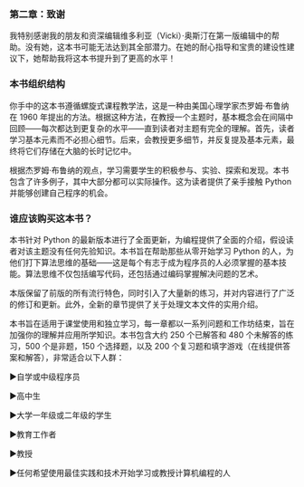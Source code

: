 ### 第二章：致谢

我特别感谢我的朋友和资深编辑维多利亚（Vicki）·奥斯汀在第一版编辑中的帮助。没有她，这本书可能无法达到其全部潜力。在她的耐心指导和宝贵的建设性建议下，她帮助我将这本书提升到了更高的水平！

### 本书组织结构

你手中的这本书遵循螺旋式课程教学法，这是一种由美国心理学家杰罗姆·布鲁纳在 1960 年提出的方法。根据这种方法，在教授一个主题时，基本概念会在间隔中回顾——每次都达到更复杂的水平——直到读者对主题有完全的理解。首先，读者学习基本元素而不必担心细节。后来，会教授更多细节，并反复提及基本元素，最终将它们存储在大脑的长时记忆中。

根据杰罗姆·布鲁纳的观点，学习需要学生的积极参与、实验、探索和发现。本书包含了许多例子，其中大部分都可以实际操作。这为读者提供了亲手接触 Python 并能够创建自己程序的机会。

### 谁应该购买这本书？

本书针对 Python 的最新版本进行了全面更新，为编程提供了全面的介绍，假设读者对该主题没有任何先验知识。本书旨在帮助那些从零开始学习 Python 的人，为他们打下算法思维的基础——这是每个有志于成为程序员的人必须掌握的基本技能。算法思维不仅包括编写代码，还包括通过编码掌握解决问题的艺术。

本版保留了前版的所有流行特色，同时引入了大量新的练习，并对内容进行了广泛的修订和更新。此外，全新的章节提供了关于处理文本文件的实用介绍。

本书旨在适用于课堂使用和独立学习，每一章都以一系列问题和工作坊结束，旨在加强你的理解并应用所学知识。本书包含大约 250 个已解答和 480 个未解答的练习，500 个是非题，150 个选择题，以及 200 个复习题和填字游戏（在线提供答案和解答），非常适合以下人群：

►自学或中级程序员

►高中生

►大学一年级或二年级的学生

►教育工作者

►教授

►任何希望使用最佳实践和技术开始学习或教授计算机编程的人
